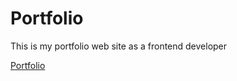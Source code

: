 # Portfolio
This is my portfolio web site as a frontend developer

[Portfolio](https://satyapriyobiswas.netlify.app/)
